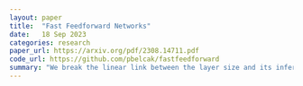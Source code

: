```yaml
---
layout: paper
title:  "Fast Feedforward Networks"
date:   18 Sep 2023
categories: research
paper_url: https://arxiv.org/pdf/2308.14711.pdf
code_url: https://github.com/pbelcak/fastfeedforward
summary: "We break the linear link between the layer size and its inference cost by introducing the fast feedforward1 (FFF) architecture, a log-time alternative to feedforward networks. We demonstrate that FFFs are up to 220x faster than feedforward networks, up to 6x faster than mixture-of-experts networks, and exhibit better training properties than mixtures of experts thanks to noiseless conditional execution. Pushing FFFs to the limit, we show that they can use as little as 1% of layer neurons for inference in vision transformers while preserving 94.2% of predictive performance"
---
```


